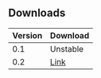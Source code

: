 ## Downloads
| Version | Download                               |
|---------|----------------------------------------|
| 0.1     | Unstable                               |
| 0.2     | [Link](downloads/saintDotCom-v0p2.apk) |
